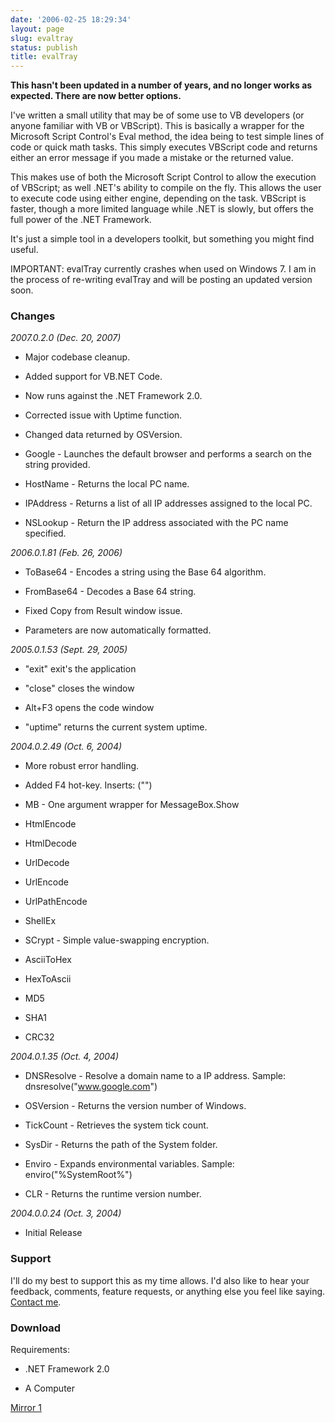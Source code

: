 ```yaml
---
date: '2006-02-25 18:29:34'
layout: page
slug: evaltray
status: publish
title: evalTray
---
```


**This hasn't been updated in a number of years, and no longer works as expected. There are now better options.**

I've written a small utility that may be of some use to VB developers (or anyone familiar with VB or VBScript). This is basically a wrapper for the Microsoft Script Control's Eval method, the idea being to test simple lines of code or quick math tasks.  This simply executes VBScript code and returns either an error message if you made a mistake or the returned value.

This makes use of both the Microsoft Script Control to allow the execution of VBScript; as well .NET's ability to compile on the fly. This allows the user to execute code using either engine, depending on the task. VBScript is faster, though a more limited language while .NET is slowly, but offers the full power of the .NET Framework.

It's just a simple tool in a developers toolkit, but something you might find useful.

IMPORTANT: evalTray currently crashes when used on Windows 7. I am in the process of re-writing evalTray and will be posting an updated version soon.


### Changes


_2007.0.2.0 (Dec. 20, 2007)_



	
  * Major codebase cleanup.

	
  * Added support for VB.NET Code.

	
  * Now runs against the .NET Framework 2.0.

	
  * Corrected issue with Uptime function.

	
  * Changed data returned by OSVersion.

	
  * Google - Launches the default browser and performs a search on the string provided.

	
  * HostName - Returns the local PC name.

	
  * IPAddress - Returns a list of all IP addresses assigned to the local PC.

	
  * NSLookup - Return the IP address associated with the PC name specified.


_2006.0.1.81 (Feb. 26, 2006)_



	
  * ToBase64 - Encodes a string using the Base 64 algorithm.

	
  * FromBase64 - Decodes a Base 64 string.

	
  * Fixed Copy from Result window issue.

	
  * Parameters are now automatically formatted.


_2005.0.1.53  (Sept. 29, 2005)_



	
  * "exit" exit's the application

	
  * "close" closes the window

	
  * Alt+F3 opens the code window

	
  * "uptime" returns the current system uptime.


_2004.0.2.49 (Oct. 6, 2004)_



	
  * More robust error handling.

	
  * Added F4 hot-key. Inserts: ("")

	
  * MB - One argument wrapper for MessageBox.Show

	
  * HtmlEncode

	
  * HtmlDecode

	
  * UrlDecode

	
  * UrlEncode

	
  * UrlPathEncode

	
  * ShellEx

	
  * SCrypt - Simple value-swapping encryption.

	
  * AsciiToHex

	
  * HexToAscii

	
  * MD5

	
  * SHA1

	
  * CRC32


_2004.0.1.35 (Oct. 4, 2004)_



	
  * DNSResolve - Resolve a domain name to a IP address. Sample: dnsresolve("www.google.com")

	
  * OSVersion - Returns the version number of Windows.

	
  * TickCount - Retrieves the system tick count.

	
  * SysDir - Returns the path of the System folder.

	
  * Enviro - Expands environmental variables. Sample: enviro("%SystemRoot%")

	
  * CLR - Returns the runtime version number.


_2004.0.0.24 (Oct. 3, 2004)_



	
  * Initial Release




### Support


I'll do my best to support this as my time allows. I'd also like to hear your feedback, comments, feature requests, or anything else you feel like saying. [Contact me](mailto:adam@adamcaudill.com).


### Download


Requirements:



	
  * .NET Framework 2.0

	
  * A Computer


[Mirror 1
](http://www.adamcaudill.com/files/evalBarInstall.exe)
